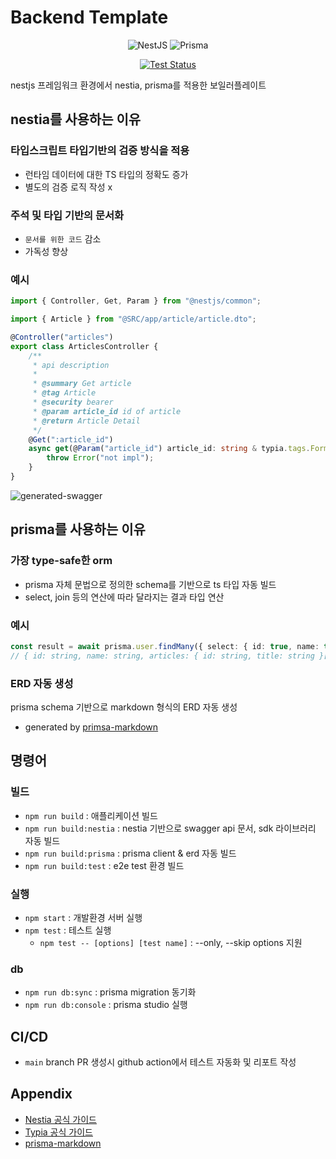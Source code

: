 # Backend Template

<div align=center>

![NestJS](https://img.shields.io/badge/nestjs-%23E0234E.svg?style=for-the-badge&logo=nestjs&logoColor=white)
![Prisma](https://img.shields.io/badge/Prisma-3982CE?style=for-the-badge&logo=Prisma&logoColor=white)

[![Test Status](https://github.com/rojiwon123/nestia-template/actions/workflows/release.yml/badge.svg)](https://github.com/rojiwon123/nestia-template/actions/workflows/release.yml)

</div>

nestjs 프레임워크 환경에서 nestia, prisma를 적용한 보일러플레이트

## nestia를 사용하는 이유

### 타입스크립트 타입기반의 검증 방식을 적용

-   런타임 데이터에 대한 TS 타입의 정확도 증가
-   별도의 검증 로직 작성 x

### 주석 및 타입 기반의 문서화

-   `문서를 위한 코드` 감소
-   가독성 향상

### 예시

```ts
import { Controller, Get, Param } from "@nestjs/common";

import { Article } from "@SRC/app/article/article.dto";

@Controller("articles")
export class ArticlesController {
    /**
     * api description
     *
     * @summary Get article
     * @tag Article
     * @security bearer
     * @param article_id id of article
     * @return Article Detail
     */
    @Get(":article_id")
    async get(@Param("article_id") article_id: string & typia.tags.Format<"uuid">): Promise<Article> {
        throw Error("not impl");
    }
}
```

![generated-swagger](https://github.com/user-attachments/assets/904c7b6b-e853-4c18-af0e-25708431aa0e)

## prisma를 사용하는 이유

### 가장 type-safe한 orm

-   prisma 자체 문법으로 정의한 schema를 기반으로 ts 타입 자동 빌드
-   select, join 등의 연산에 따라 달라지는 결과 타입 연산

### 예시

```ts
const result = await prisma.user.findMany({ select: { id: true, name: true, articles: { id: true, title: true } } });
// { id: string, name: string, articles: { id: string, title: string }[] }[];
```

### ERD 자동 생성

prisma schema 기반으로 markdown 형식의 ERD 자동 생성

-   generated by [primsa-markdown](https://github.com/samchon/prisma-markdown)

## 명령어

### 빌드

-   `npm run build` : 애플리케이션 빌드
-   `npm run build:nestia` : nestia 기반으로 swagger api 문서, sdk 라이브러리 자동 빌드
-   `npm run build:prisma` : prisma client & erd 자동 빌드
-   `npm run build:test` : e2e test 환경 빌드

### 실행

-   `npm start` : 개발환경 서버 실행
-   `npm test` : 테스트 실행
    -   `npm test -- [options] [test name]` : --only, --skip options 지원

### db

-   `npm run db:sync` : prisma migration 동기화
-   `npm run db:console` : prisma studio 실행

## CI/CD

-   `main` branch PR 생성시 github action에서 테스트 자동화 및 리포트 작성

## Appendix

-   [Nestia 공식 가이드](https://nestia.io/docs/)
-   [Typia 공식 가이드](https://typia.io/docs/)
-   [prisma-markdown](https://www.npmjs.com/package/prisma-markdown)
